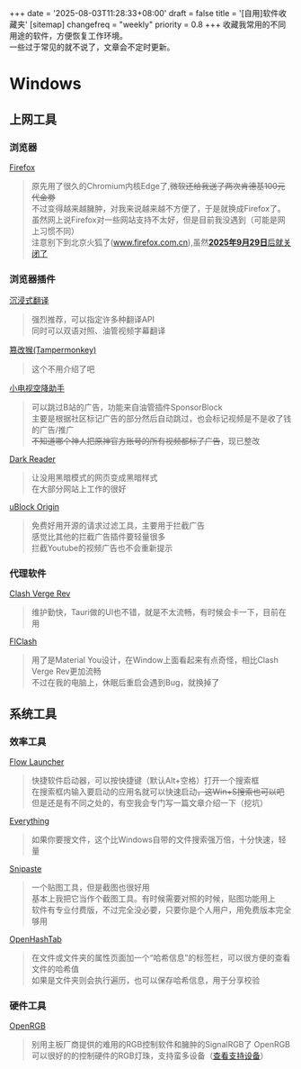 +++
date = '2025-08-03T11:28:33+08:00'
draft = false
title = '[自用]软件收藏夹'
[sitemap]
changefreq = "weekly"
priority = 0.8
+++
收藏我常用的不同用途的软件，方便恢复工作环境。  
一些过于常见的就不说了，文章会不定时更新。
# Windows
## 上网工具
### 浏览器
[Firefox](https://www.firefox.com/zh-CN/)
>原先用了很久的Chromium内核Edge了,~~微软还给我送了两次肯德基100元代金劵~~  
不过变得越来越臃肿，对我来说越来越不方便了，于是就换成Firefox了。  
虽然网上说Firefox对一些网站支持不太好，但是目前我没遇到（可能是网上习惯不同）  
注意别下到北京火狐了(www.firefox.com.cn),虽然[**2025年9月29日**后就关闭了](https://www.firefox.com.cn/farewell/)

### 浏览器插件
[沉浸式翻译](https://immersivetranslate.com/)
>强烈推荐，可以指定许多种翻译API  
同时可以双语对照、油管视频字幕翻译

[篡改猴(Tampermonkey)](https://www.tampermonkey.net/)
>这个不用介绍了吧

[小电视空降助手](https://www.bsbsb.top/)
>可以跳过B站的广告，功能来自油管插件SponsorBlock  
主要是根据社区标记广告的部分然后自动跳过，也会标记视频是不是收了钱的广告/推广  
~~不知道哪个神人把原神官方账号的所有视频都标了广告~~，现已整改

[Dark Reader](https://darkreader.org/)
>让没用黑暗模式的网页变成黑暗样式  
在大部分网站上工作的很好

[uBlock Origin](https://github.com/gorhill/uBlock#ublock-origin)
>免费好用开源的请求过滤工具，主要用于拦截广告  
感觉比其他的拦截广告插件要轻量很多  
拦截Youtube的视频广告也不会重新提示



### 代理软件
[Clash Verge Rev](https://github.com/clash-verge-rev/clash-verge-rev)
>维护勤快，Tauri做的UI也不错，就是不太流畅，有时候会卡一下，目前在用

[FlClash](https://github.com/chen08209/FlClash)
>用了是Material You设计，在Window上面看起来有点奇怪，相比Clash Verge Rev更加流畅  
不过在我的电脑上，休眠后重启会遇到Bug，就换掉了

## 系统工具
### 效率工具
[Flow Launcher](https://www.flowlauncher.com/)
>快捷软件启动器，可以按快捷键（默认Alt+空格）打开一个搜索框  
在搜索框内输入要启动的应用名就可以快速启动~~，这Win+S搜索也可以吧~~  
但是还是有不同之处的，有空我会专门写一篇文章介绍一下（挖坑）

[Everything](https://www.voidtools.com/zh-cn/)
>如果你要搜文件，这个比Windows自带的文件搜索强万倍，十分快速，轻量  

[Snipaste](https://zh.snipaste.com/)
>一个贴图工具，但是截图也很好用  
基本上我把它当作个截图工具。有时候需要对照的时候，贴图功能用上  
软件有专业付费版，不过完全没必要，只要你是个人用户，用免费版本完全够用

[OpenHashTab](https://github.com/namazso/OpenHashTab)
>在文件或文件夹的属性页面加一个“哈希信息”的标签栏，可以很方便的查看文件的哈希值  
如果是文件夹则会执行遍历，也可以保存哈希信息，用于分享校验  

### 硬件工具
[OpenRGB](https://openrgb.org/)
>别用主板厂商提供的难用的RGB控制软件和臃肿的SignalRGB了
OpenRGB 可以很好的的控制硬件的RGB灯珠，支持蛮多设备（[查看支持设备](https://openrgb.org/devices.html)）